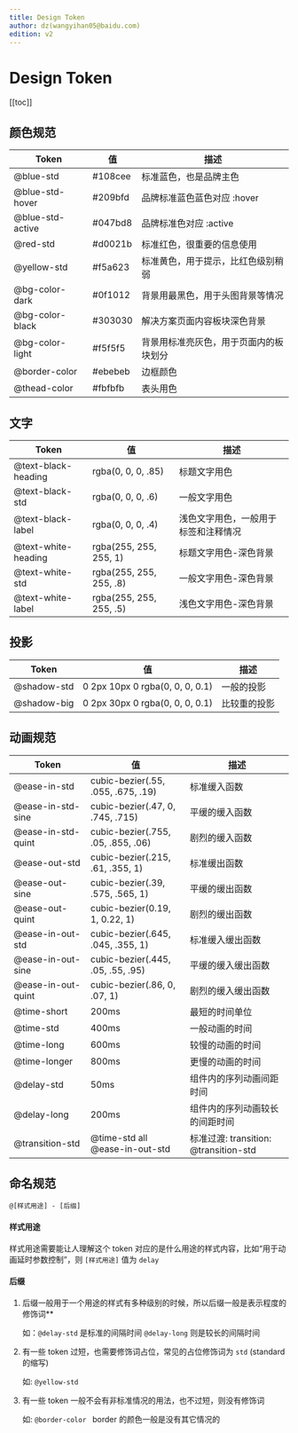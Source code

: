 ```yaml
---
title: Design Token
author: dz(wangyihan05@baidu.com)
edition: v2
---
```


# Design Token

[[toc]]

## 颜色规范

| Token | 值 | 描述 | 
| ---   |--- |--- |  
| @blue-std | #108cee  | 标准蓝色，也是品牌主色 |
| @blue-std-hover | #209bfd | 品牌标准蓝色蓝色对应 :hover |
| @blue-std-active | #047bd8   | 品牌标准色对应 :active |
| @red-std | #d0021b  | 标准红色，很重要的信息使用|
| @yellow-std | #f5a623   | 标准黄色，用于提示，比红色级别稍弱 |
| @bg-color-dark <i class="iconfont icon-new-tag"></i>| #0f1012  | 背景用最黑色，用于头图背景等情况 |
| @bg-color-black <i class="iconfont icon-new-tag"></i>| #303030  | 解决方案页面内容板块深色背景 |
| @bg-color-light | #f5f5f5  | 背景用标准亮灰色，用于页面内的板块划分 |
| @border-color | #ebebeb   | 边框颜色 |
| @thead-color | #fbfbfb   | 表头用色 |



## 文字

| Token | 值 | 描述 | 
| ---   |--- |--- |  
| @text-black-heading| rgba(0, 0, 0, .85)   | 标题文字用色 |
| @text-black-std | rgba(0, 0, 0, .6)  | 一般文字用色 |
| @text-black-label | rgba(0, 0, 0, .4)  | 浅色文字用色，一般用于标签和注释情况 |
| @text-white-heading| rgba(255, 255, 255, 1)| 标题文字用色-深色背景 |
| @text-white-std | rgba(255, 255, 255, .8)  | 一般文字用色-深色背景  |
| @text-white-label | rgba(255, 255, 255, .5)  | 浅色文字用色-深色背景  |



## 投影

| Token | 值 | 描述 | 
| ---   |--- |--- |  
| @shadow-std | 0 2px 10px 0 rgba(0, 0, 0, 0.1)  | 一般的投影 |
| @shadow-big | 0 2px 30px 0 rgba(0, 0, 0, 0.1)  | 比较重的投影 |



## 动画规范

| Token | 值 | 描述 | 
| ---   |--- |--- |  
| @ease-in-std | cubic-bezier(.55, .055, .675, .19)  | 标准缓入函数 |
| @ease-in-std-sine | cubic-bezier(.47, 0, .745, .715) | 平缓的缓入函数 |
| @ease-in-std-quint | cubic-bezier(.755, .05, .855, .06)   | 剧烈的缓入函数 |
| @ease-out-std | cubic-bezier(.215, .61, .355, 1)  | 标准缓出函数 |
| @ease-out-sine | cubic-bezier(.39, .575, .565, 1) | 平缓的缓出函数 |
| @ease-out-quint | cubic-bezier(0.19, 1, 0.22, 1)    | 剧烈的缓出函数 |
| @ease-in-out-std| cubic-bezier(.645, .045, .355, 1)  | 标准缓入缓出函数 |
| @ease-in-out-sine | cubic-bezier(.445, .05, .55, .95) | 平缓的缓入缓出函数 |
| @ease-in-out-quint | cubic-bezier(.86, 0, .07, 1)   | 剧烈的缓入缓出函数 |
| @time-short | 200ms   | 最短的时间单位 |
| @time-std | 400ms   | 一般动画的时间 |
| @time-long | 600ms   | 较慢的动画的时间 |
| @time-longer | 800ms | 更慢的动画的时间 |
| @delay-std | 50ms  | 组件内的序列动画间距时间 |
| @delay-long | 200ms  | 组件内的序列动画较长的间距时间 |
| @transition-std | @time-std all @ease-in-out-std <i class="iconfont icon-new-tag"></i>  | 标准过渡: transition: @transition-std  |


## 命名规范

`@[样式用途] - [后缀]`

#### 样式用途

样式用途需要能让人理解这个 token 对应的是什么用途的样式内容，比如“用于动画延时参数控制”，则 `[样式用途]` 值为 `delay`   

#### 后缀

1. 后缀一般用于一个用途的样式有多种级别的时候，所以后缀一般是表示程度的修饰词**

    如：`@delay-std` 是标准的间隔时间 `@delay-long` 则是较长的间隔时间

2. 有一些 token 过短，也需要修饰词占位，常见的占位修饰词为 `std` (standard 的缩写)

    如: `@yellow-std`

3. 有一些 token 一般不会有非标准情况的用法，也不过短，则没有修饰词

    如: `@border-color ` border 的颜色一般是没有其它情况的



<style>
    .icon-new-tag{
        font-size:14px;
        color: #d0021b ;
    }
</style>
